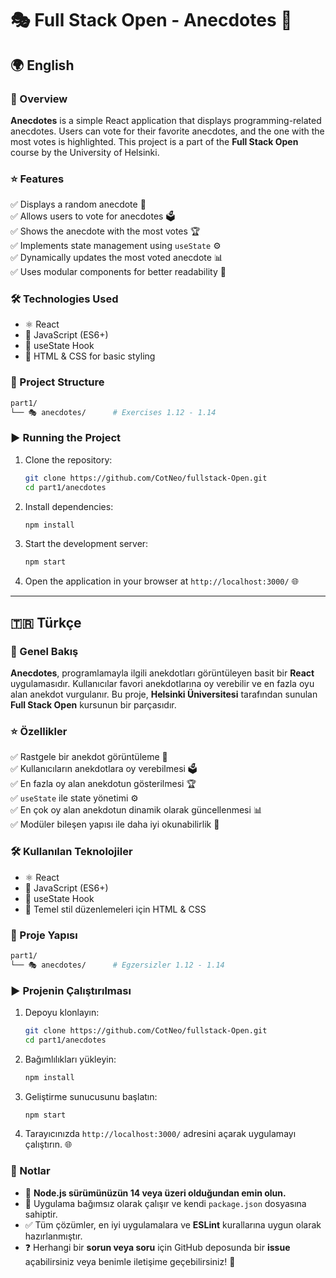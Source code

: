 # 🎭 Full Stack Open - Anecdotes 📖

## 🌍 English

### 📌 Overview
**Anecdotes** is a simple React application that displays programming-related anecdotes. Users can vote for their favorite anecdotes, and the one with the most votes is highlighted. This project is a part of the **Full Stack Open** course by the University of Helsinki.

### ⭐ Features
✅ Displays a random anecdote 🔀  
✅ Allows users to vote for anecdotes 🗳️  
✅ Shows the anecdote with the most votes 🏆  
✅ Implements state management using `useState` ⚙️  
✅ Dynamically updates the most voted anecdote 📊  
✅ Uses modular components for better readability 🎯  

### 🛠 Technologies Used
- ⚛️ React
- 📜 JavaScript (ES6+)
- 🔄 useState Hook
- 🎨 HTML & CSS for basic styling

### 📂 Project Structure
```bash
part1/
└── 🎭 anecdotes/      # Exercises 1.12 - 1.14
```

### ▶️ Running the Project
1. Clone the repository:
   ```sh
   git clone https://github.com/CotNeo/fullstack-Open.git
   cd part1/anecdotes
   ```
2. Install dependencies:
   ```sh
   npm install
   ```
3. Start the development server:
   ```sh
   npm start
   ```
4. Open the application in your browser at `http://localhost:3000/` 🌐

---

## 🇹🇷 Türkçe

### 📌 Genel Bakış
**Anecdotes**, programlamayla ilgili anekdotları görüntüleyen basit bir **React** uygulamasıdır. Kullanıcılar favori anekdotlarına oy verebilir ve en fazla oyu alan anekdot vurgulanır. Bu proje, **Helsinki Üniversitesi** tarafından sunulan **Full Stack Open** kursunun bir parçasıdır.

### ⭐ Özellikler
✅ Rastgele bir anekdot görüntüleme 🔀  
✅ Kullanıcıların anekdotlara oy verebilmesi 🗳️  
✅ En fazla oy alan anekdotun gösterilmesi 🏆  
✅ `useState` ile state yönetimi ⚙️  
✅ En çok oy alan anekdotun dinamik olarak güncellenmesi 📊  
✅ Modüler bileşen yapısı ile daha iyi okunabilirlik 🎯  

### 🛠 Kullanılan Teknolojiler
- ⚛️ React
- 📜 JavaScript (ES6+)
- 🔄 useState Hook
- 🎨 Temel stil düzenlemeleri için HTML & CSS

### 📂 Proje Yapısı
```bash
part1/
└── 🎭 anecdotes/      # Egzersizler 1.12 - 1.14
```

### ▶️ Projenin Çalıştırılması
1. Depoyu klonlayın:
   ```sh
   git clone https://github.com/CotNeo/fullstack-Open.git
   cd part1/anecdotes
   ```
2. Bağımlılıkları yükleyin:
   ```sh
   npm install
   ```
3. Geliştirme sunucusunu başlatın:
   ```sh
   npm start
   ```
4. Tarayıcınızda `http://localhost:3000/` adresini açarak uygulamayı çalıştırın. 🌐

### 🔔 Notlar
- 🛑 **Node.js sürümünüzün 14 veya üzeri olduğundan emin olun.**
- 🔗 Uygulama bağımsız olarak çalışır ve kendi `package.json` dosyasına sahiptir.
- ✅ Tüm çözümler, en iyi uygulamalara ve **ESLint** kurallarına uygun olarak hazırlanmıştır.
- ❓ Herhangi bir **sorun veya soru** için GitHub deposunda bir **issue** açabilirsiniz veya benimle iletişime geçebilirsiniz! 💬

